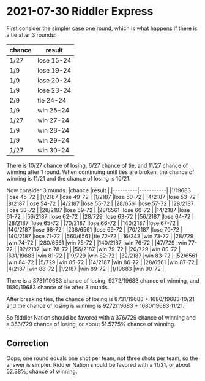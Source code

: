 2021-07-30 Riddler Express
==========================
First consider the simpler case one round, which is what happens if there
is a tie after 3 rounds:

|chance|result     |
|------|-----------|
|1/27  |lose 15-24 |
|1/9   |lose 19-24 |
|1/9   |lose 20-24 |
|1/9   |lose 23-24 |
|2/9   |tie  24-24 |
|1/9   |win  25-24 |
|1/27  |win  27-24 |
|1/9   |win  28-24 |
|1/9   |win  29-24 |
|1/27  |win  30-24 |

There is 10/27 chance of losing, 6/27 chance of tie, and 11/27 chance of
winning after 1 round.  When continuing until ties are broken, the chance
of winning is 11/21 and the chance of losing is 10/21.

Now consider 3 rounds:
|chance    |result     |
|----------|-----------|
|1/19683   |lose 45-72 |
|1/2187    |lose 49-72 |
|1/2187    |lose 50-72 |
|4/2187    |lose 53-72 |
|8/2187    |lose 54-72 |
|4/2187    |lose 55-72 |
|28/6561   |lose 57-72 |
|28/2187   |lose 58-72 |
|28/2187   |lose 59-72 |
|28/6561   |lose 60-72 |
|14/2187   |lose 61-72 |
|56/2187   |lose 62-72 |
|28/729    |lose 63-72 |
|56/2187   |lose 64-72 |
|28/2187   |lose 65-72 |
|70/2187   |lose 66-72 |
|140/2187  |lose 67-72 |
|140/2187  |lose 68-72 |
|238/6561  |lose 69-72 |
|70/2187   |lose 70-72 |
|140/2187  |lose 71-72 |
|560/6561  |tie 72-72  |
|16/243    |win 73-72  |
|28/729    |win 74-72  |
|280/6561  |win 75-72  |
|140/2187  |win 76-72  |
|47/729    |win 77-72  |
|92/2187   |win 78-72  |
|56/2187   |win 79-72  |
|20/729    |win 80-72  |
|631/19683 |win 81-72  |
|19/729    |win 82-72  |
|32/2187   |win 83-72  |
|52/6561   |win 84-72  |
|5/729     |win 85-72  |
|14/2187   |win 86-72  |
|28/6561   |win 87-72  |
|4/2187    |win 88-72  |
|1/2187    |win 89-72  |
|1/19683   |win 90-72  |

There is a 8731/19683 chance of losing, 9272/19683 chance of winning,
and 1680/19683 chance of tie after 3 rounds.

After breaking ties, the chance of losing is 8731/19683 + 1680/19683⋅10/21
and the chance of losing is winning is 9272/19683 + 1680/19683⋅11/21.

So Riddler Nation should be favored with a 376/729 chance of winning
and a 353/729 chance of losing, or about 51.5775% chance of winning.

Correction
----------
Oops, one round equals one shot per team, not three shots per team,
so the answer is simpler.  Riddler Nation should be favored with
a 11/21, or about 52.38%, chance of winning.
